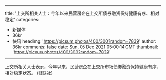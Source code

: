 
---
title: '上交所相关人士：今年以来民营房企在上交所债券融资保持健康有序、相对稳定'
categories: 
 - 新媒体
 - 36kr
 - 快讯
headimg: 'https://picsum.photos/400/300?random=7839'
author: 36kr
comments: false
date: Sun, 05 Dec 2021 05:00:14 GMT
thumbnail: 'https://picsum.photos/400/300?random=7839'
---

<div>   
上交所相关人士表示，今年以来，民营房企在上交所市场债券融资保持健康有序、相对稳定状态。 (财联社)  
</div>
            
